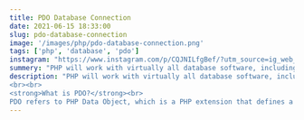 ```yaml
---
title: PDO Database Connection
date: 2021-06-15 18:33:00
slug: pdo-database-connection
image: '/images/php/pdo-database-connection.png'
tags: ['php', 'database', 'pdo']
instagram: "https://www.instagram.com/p/CQJNILfgBef/?utm_source=ig_web_copy_link"
summery: "PHP will work with virtually all database software, including Oracle and Sybase but most commonly used is freely available MySQL database."
description: "PHP will work with virtually all database software, including Oracle and Sybase but most commonly used is freely available MySQL database.
<br><br>
<strong>What is PDO?</strong><br>
PDO refers to PHP Data Object, which is a PHP extension that defines a lightweight and consistent interface for accessing a database in PHP. It is a set of PHP extensions which provide a core PDO class and database-specific driver. Each database driver can expose database-specific features as a regular extension function that implements the PDO interface."
---
```

